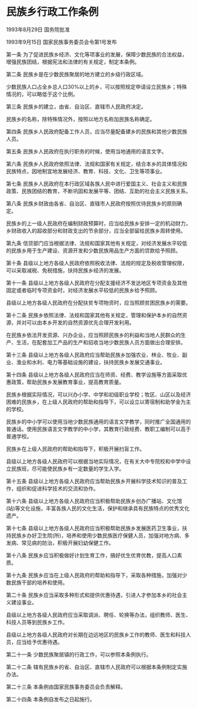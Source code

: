 # 民族乡行政工作条例

1993年8月29日 国务院批准　

1993年9月15日 国家民族事务委员会令第1号发布　



第一条 为了促进民族乡经济、文化等项事业的发展，保障少数民族的合法权益，增强民族团结，根据宪法和法律的有关规定，制定本条例。

第二条 民族乡是在少数民族聚居的地方建立的乡级行政区域。

少数民族人口占全乡总人口30%以上的乡，可以按照规定申请设立民族乡；特殊情况的，可以略低于这个比例。

第三条 民族乡的建立，由省、自治区、直辖市人民政府决定。

民族乡的名称，除特殊情况外，按照以地方名称加民族名称确定。

第四条 民族乡人民政府配备工作人员，应当尽量配备建乡的民族和其他少数民族人员。

第五条 民族乡人民政府在执行职务的时候，使用当地通用的语言文字。

第六条 民族乡人民政府依照法律、法规和国家有关规定，结合本乡的具体情况和民族特点，因地制宜地发展经济、教育、科技、文化、卫生等项事业。

第七条 民族乡人民政府在本行政区域各族人民中进行爱国主义、社会主义和民族政策、民族团结的教育，不断巩固和发展平等、团结、互助的社会主义民族关系。

第八条 民族乡财政由各省、自治区、直辖市人民政府按照优待民族乡的原则确定。

民族乡的上一级人民政府在编制财政预算时，应当给民族乡安排一定的机动财力，乡财政收入的超收部分和财政支出的节余部分，应当全部留给民族乡周转使用。

第九条 信贷部门应当根据法律、法规和国家其他有关规定，对经济发展水平较低的民族乡用于生产建设、资源开发和少数民族用品生产方面的贷款给予照顾。

第十条 县级以上地方各级人民政府依照税收法律、法规的规定及税收管理权限，可以采取减税、免税措施，扶持民族乡经济的发展。

第十一条 县级以上地方各级人民政府在分配支援经济不发达地区专项资金及其他固定或者临时专项资金时，对经济发展水平较低的民族乡给予照顾。

县级以上地方各级人民政府在分配扶贫专项物资时，应当照顾贫困民族乡的需要。

第十二条 民族乡依照法律、法规和国家其他有关规定，管理和保护本乡的自然资源，并对可以由本乡开发的自然资源优先合理开发利用。

在民族乡依法开发资源、兴办企业，应当照顾民族乡的利益和当地人民群众的生产、生活，在配套加工产品的生产和招收当地少数民族人员方面做出合理安排。

第十三条 县级以上地方各级人民政府应当帮助民族乡加强农业、林业、牧业、副业、渔业和水利、电力等基础设施的建设，扶持民族乡发展交通事业。

第十四条 县级以上地方各级人民政府应当在师资、经费、教学设施等方面采取优惠政策，帮助民族乡发展教育事业，提高教育质量。

民族乡根据实际情况，可以兴办小学、中学和初级职业学校；牧区、山区以及经济困难的民族乡，在上级人民政府的帮助和指导下，可以设立以寄宿制和助学金为主的学校。

民族乡的中小学可以使用当地少数民族通用的语言文字教学，同时推广全国通用的普通话。使用民族语言文字教学的中小学，其教育行政经费、教职工编制可以高于普通学校。

民族乡在上级人民政府的帮助和指导下，积极开展扫盲工作。

县级以上地方各级人民政府可以根据当地实际情况，在有关大中专院校和中学中设立民族班，尽可能使民族乡有一定数量的学生入学。

第十五条 县级以上地方各级人民政府应当帮助民族乡开展科学技术知识的普及工作，组织和促进科学技术的交流和协作。

第十六条 县级以上地方各级人民政府应当积极帮助民族乡创办广播站、文化馆(站)等文化设施，丰富各族人民的文化生活，保护和继承具有民族特点的优秀文化遗产。

第十七条 县级以上地方各级人民政府应当积极帮助民族乡发展医药卫生事业，扶持民族乡办好卫生院(所)，培养和使用少数民族医疗保健人员，加强对地方病、多发病、常见病的防治，积极开展妇幼保健工作。

第十八条 民族乡应当积极做好计划生育工作，搞好优生优育优教，提高人口素质。

第十九条 民族乡应当在上级人民政府的帮助和指导下，采取各种措施，加强对少数民族干部的培养和使用。

第二十条 民族乡应当采取多种形式和提供优惠待遇，引进人才参加本乡的社会主义建设事业。

县级以上地方各级人民政府应当采取调派、聘任、轮换等办法，组织教师、医生、科技人员等到民族乡工作。

县级以上地方各级人民政府对长期在边远地区的民族乡工作的教师、医生和科技人员，应当给予优惠待遇。

第二十一条 少数民族聚居镇的行政工作，可以参照本条例执行。

第二十二条 辖有民族乡的省、自治区、直辖市人民政府可以根据本条例制定实施办法。

第二十三条 本条例由国家民族事务委员会负责解释。

第二十四条 本条例自发布之日起施行。